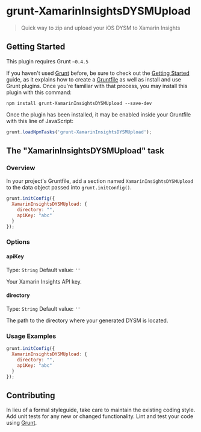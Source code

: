 # grunt-XamarinInsightsDYSMUpload

> Quick way to zip and upload your iOS DYSM to Xamarin Insights

## Getting Started
This plugin requires Grunt `~0.4.5`

If you haven't used [Grunt](http://gruntjs.com/) before, be sure to check out the [Getting Started](http://gruntjs.com/getting-started) guide, as it explains how to create a [Gruntfile](http://gruntjs.com/sample-gruntfile) as well as install and use Grunt plugins. Once you're familiar with that process, you may install this plugin with this command:

```shell
npm install grunt-XamarinInsightsDYSMUpload --save-dev
```

Once the plugin has been installed, it may be enabled inside your Gruntfile with this line of JavaScript:

```js
grunt.loadNpmTasks('grunt-XamarinInsightsDYSMUpload');
```

## The "XamarinInsightsDYSMUpload" task

### Overview
In your project's Gruntfile, add a section named `XamarinInsightsDYSMUpload` to the data object passed into `grunt.initConfig()`.

```js
grunt.initConfig({
  XamarinInsightsDYSMUpload: {
    directory: "",
    apiKey: "abc"
  }
});
```

### Options

#### apiKey
Type: `String`
Default value: `''`

Your Xamarin Insights API key. 

#### directory
Type: `String`
Default value: `''`

The path to the directory where your generated DYSM is located. 

### Usage Examples

```js
grunt.initConfig({
  XamarinInsightsDYSMUpload: {
    directory: "",
    apiKey: "abc"
  }
});
```

## Contributing
In lieu of a formal styleguide, take care to maintain the existing coding style. Add unit tests for any new or changed functionality. Lint and test your code using [Grunt](http://gruntjs.com/).